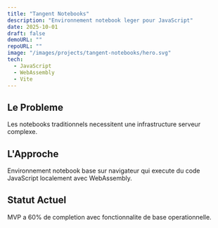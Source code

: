 ```yaml
---
title: "Tangent Notebooks"
description: "Environnement notebook leger pour JavaScript"
date: 2025-10-01
draft: false
demoURL: ""
repoURL: ""
image: "/images/projects/tangent-notebooks/hero.svg"
tech:
  - JavaScript
  - WebAssembly
  - Vite
---
```


## Le Probleme

Les notebooks traditionnels necessitent une infrastructure serveur complexe.

## L'Approche

Environnement notebook base sur navigateur qui execute du code JavaScript localement avec WebAssembly.

## Statut Actuel

MVP a 60% de completion avec fonctionnalite de base operationnelle.
